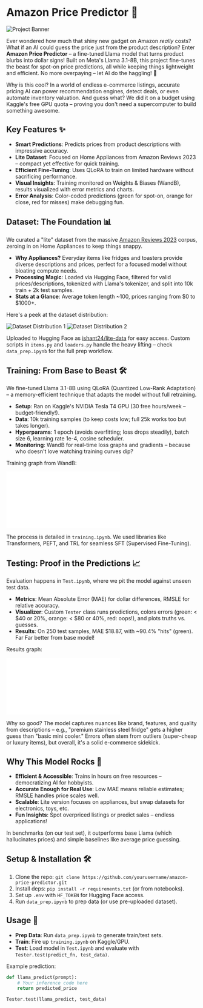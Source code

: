 # Amazon Price Predictor 🚀

![Project Banner](https://via.placeholder.com/1200x300.png?text=Amazon+Price+Predictor) <!-- Replace with actual banner if available -->

Ever wondered how much that shiny new gadget on Amazon *really* costs? What if an AI could guess the price just from the product description? Enter **Amazon Price Predictor** – a fine-tuned Llama model that turns product blurbs into dollar signs! Built on Meta's Llama 3.1-8B, this project fine-tunes the beast for spot-on price predictions, all while keeping things lightweight and efficient. No more overpaying – let AI do the haggling! 💸

Why is this cool? In a world of endless e-commerce listings, accurate pricing AI can power recommendation engines, detect deals, or even automate inventory valuation. And guess what? We did it on a budget using Kaggle's free GPU quota – proving you don't need a supercomputer to build something awesome.

## Key Features ✨
- **Smart Predictions**: Predicts prices from product descriptions with impressive accuracy.
- **Lite Dataset**: Focused on Home Appliances from Amazon Reviews 2023 – compact yet effective for quick training.
- **Efficient Fine-Tuning**: Uses QLoRA to train on limited hardware without sacrificing performance.
- **Visual Insights**: Training monitored on Weights & Biases (WandB), results visualized with error metrics and charts.
- **Error Analysis**: Color-coded predictions (green for spot-on, orange for close, red for misses) make debugging fun.

## Dataset: The Foundation 📊
We curated a "lite" dataset from the massive [Amazon Reviews 2023](https://huggingface.co/datasets/McAuley-Lab/Amazon-Reviews-2023) corpus, zeroing in on Home Appliances to keep things snappy. 

- **Why Appliances?** Everyday items like fridges and toasters provide diverse descriptions and prices, perfect for a focused model without bloating compute needs.
- **Processing Magic**: Loaded via Hugging Face, filtered for valid prices/descriptions, tokenized with Llama's tokenizer, and split into 10k train + 2k test samples.
- **Stats at a Glance**: Average token length ~100, prices ranging from $0 to $1000+.

Here's a peek at the dataset distribution:

![Dataset Distribution 1](data1.jpg)
![Dataset Distribution 2](data2.jpg)

Uploaded to Hugging Face as [ishant24/lite-data](https://huggingface.co/datasets/ishant24/lite-data) for easy access. Custom scripts in `items.py` and `loaders.py` handle the heavy lifting – check `data_prep.ipynb` for the full prep workflow.

## Training: From Base to Beast 🛠️
We fine-tuned Llama 3.1-8B using QLoRA (Quantized Low-Rank Adaptation) – a memory-efficient technique that adapts the model without full retraining.

- **Setup**: Ran on Kaggle's NVIDIA Tesla T4 GPU (30 free hours/week – budget-friendly!).
- **Data**: 10k training samples (to keep costs low; full 25k works too but takes longer).
- **Hyperparams**: 1 epoch (avoids overfitting; loss drops steadily), batch size 6, learning rate 1e-4, cosine scheduler.
- **Monitoring**: WandB for real-time loss graphs and gradients – because who doesn't love watching training curves dip?

Training graph from WandB:

![Training Graph](wandb.img)

The process is detailed in `training.ipynb`. We used libraries like Transformers, PEFT, and TRL for seamless SFT (Supervised Fine-Tuning). 

## Testing: Proof in the Predictions 📈
Evaluation happens in `Test.ipynb`, where we pit the model against unseen test data.

- **Metrics**: Mean Absolute Error (MAE) for dollar differences, RMSLE for relative accuracy.
- **Visualizer**: Custom `Tester` class runs predictions, colors errors (green: < $40 or 20%, orange: < $80 or 40%, red: oops!), and plots truths vs. guesses.
- **Results**: On 250 test samples, MAE $18.87, with ~90.4% "hits" (green). Far Far better from base model!

Results graph:

![Results Graph](result.img)

Why so good? The model captures nuances like brand, features, and quality from descriptions – e.g., "premium stainless steel fridge" gets a higher guess than "basic mini cooler." Errors often stem from outliers (super-cheap or luxury items), but overall, it's a solid e-commerce sidekick.

## Why This Model Rocks 🎉
- **Efficient & Accessible**: Trains in hours on free resources – democratizing AI for hobbyists.
- **Accurate Enough for Real Use**: Low MAE means reliable estimates; RMSLE handles price scales well.
- **Scalable**: Lite version focuses on appliances, but swap datasets for electronics, toys, etc.
- **Fun Insights**: Spot overpriced listings or predict sales – endless applications!

In benchmarks (on our test set), it outperforms base Llama (which hallucinates prices) and simple baselines like average price guessing.

## Setup & Installation 🛠️
1. Clone the repo: `git clone https://github.com/yourusername/amazon-price-predictor.git`
2. Install deps: `pip install -r requirements.txt` (or from notebooks).
3. Set up `.env` with `HF_TOKEN` for Hugging Face access.
4. Run `data_prep.ipynb` to prep data (or use pre-uploaded dataset).

## Usage 🚀
- **Prep Data**: Run `data_prep.ipynb` to generate train/test sets.
- **Train**: Fire up `training.ipynb` on Kaggle/GPU.
- **Test**: Load model in `Test.ipynb` and evaluate with `Tester.test(predict_fn, test_data)`.

Example prediction:
```python
def llama_predict(prompt):
    # Your inference code here
    return predicted_price

Tester.test(llama_predict, test_data)
